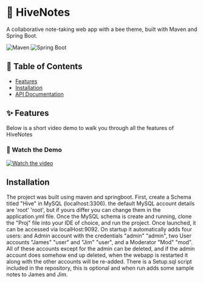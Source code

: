 # 🐝 HiveNotes
A collaborative note-taking web app with a bee theme, built with Maven and Spring Boot.

![Maven](https://img.shields.io/badge/Maven-4.0.0-C71A36?logo=apache-maven&style=for-the-badge)
![Spring Boot](https://img.shields.io/badge/Spring%20Boot-3.4.3-brightgreen?logo=springboot&style=for-the-badge)

## 📜 Table of Contents
- [Features](#features)
- [Installation](#installation)
- [API Documentation](#api-documentation)

## ✨ Features
Below is a short video demo to walk you through all the features of HiveNotes

### 🎥 Watch the Demo
[![Watch the video](https://img.youtube.com/vi/jEKoQhoWZrc/0.jpg)](https://www.youtube.com/watch?v=jEKoQhoWZrc)

## Installation
The project was built using maven and springboot. First, create a Schema titled "Hive" in MySQL (localhost:3306). the default MySQL account details are 'root' 'root', but if yours differ you can change them in the application.yml file. Once the MySQL schema is create and running, clone the "Proj" file into your IDE of choice, and run the project. Once launched, it can be accessed via localHost:9092. On startup it automatically adds four users: and Admin account with the credentials "admin" "admin", two User accounts "James" "user" and "Jim" "user", and a Moderator "Mod" "mod". All of these accounts except for the admin can be deleted, and if the admin account does somehow end up deleted, when the webapp is restarted it along with the other accounts will be re-added. There is a Setup.sql script included in the repository, this is optional and when run adds some sample notes to James and Jim.







